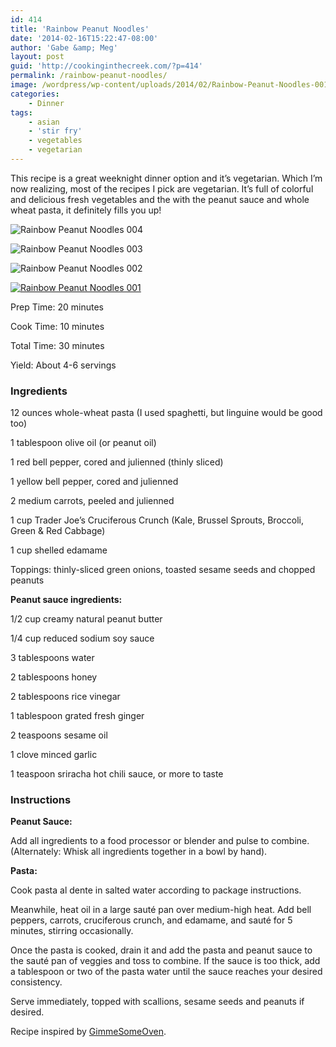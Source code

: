 ```yaml
---
id: 414
title: 'Rainbow Peanut Noodles'
date: '2014-02-16T15:22:47-08:00'
author: 'Gabe &amp; Meg'
layout: post
guid: 'http://cookinginthecreek.com/?p=414'
permalink: /rainbow-peanut-noodles/
image: /wordpress/wp-content/uploads/2014/02/Rainbow-Peanut-Noodles-001.jpg
categories:
    - Dinner
tags:
    - asian
    - 'stir fry'
    - vegetables
    - vegetarian
---
```


This recipe is a great weeknight dinner option and it’s vegetarian. Which I’m now realizing, most of the recipes I pick are vegetarian. It’s full of colorful and delicious fresh vegetables and the with the peanut sauce and whole wheat pasta, it definitely fills you up!

![Rainbow Peanut Noodles 004](http://cookinginthecreek.com/wordpress/wp-content/uploads/2014/02/Rainbow-Peanut-Noodles-004-1024x680.jpg)

![Rainbow Peanut Noodles 003](http://cookinginthecreek.com/wordpress/wp-content/uploads/2014/02/Rainbow-Peanut-Noodles-003-1024x680.jpg)

![Rainbow Peanut Noodles 002](http://cookinginthecreek.com/wordpress/wp-content/uploads/2014/02/Rainbow-Peanut-Noodles-002-1024x680.jpg)

[![Rainbow Peanut Noodles 001](http://cookinginthecreek.com/wordpress/wp-content/uploads/2014/02/Rainbow-Peanut-Noodles-001-1024x1024.jpg)](http://cookinginthecreek.com/wordpress/wp-content/uploads/2014/02/Rainbow-Peanut-Noodles-001.jpg)

Prep Time: 20 minutes

Cook Time: 10 minutes

Total Time: 30 minutes

Yield: About 4-6 servings

### Ingredients

12 ounces whole-wheat pasta (I used spaghetti, but linguine would be good too)

1 tablespoon olive oil (or peanut oil)

1 red bell pepper, cored and julienned (thinly sliced)

1 yellow bell pepper, cored and julienned

2 medium carrots, peeled and julienned

1 cup Trader Joe’s Cruciferous Crunch (Kale, Brussel Sprouts, Broccoli, Green &amp; Red Cabbage)

1 cup shelled edamame

Toppings: thinly-sliced green onions, toasted sesame seeds and chopped peanuts

**Peanut sauce ingredients:**

1/2 cup creamy natural peanut butter

1/4 cup reduced sodium soy sauce

3 tablespoons water

2 tablespoons honey

2 tablespoons rice vinegar

1 tablespoon grated fresh ginger

2 teaspoons sesame oil

1 clove minced garlic

1 teaspoon sriracha hot chili sauce, or more to taste

### Instructions

**Peanut Sauce:**

Add all ingredients to a food processor or blender and pulse to combine. (Alternately: Whisk all ingredients together in a bowl by hand).

**Pasta:**

Cook pasta al dente in salted water according to package instructions.

Meanwhile, heat oil in a large sauté pan over medium-high heat. Add bell peppers, carrots, cruciferous crunch, and edamame, and sauté for 5 minutes, stirring occasionally.

Once the pasta is cooked, drain it and add the pasta and peanut sauce to the sauté pan of veggies and toss to combine. If the sauce is too thick, add a tablespoon or two of the pasta water until the sauce reaches your desired consistency.

Serve immediately, topped with scallions, sesame seeds and peanuts if desired.

Recipe inspired by [GimmeSomeOven](http://www.gimmesomeoven.com/rainbow-peanut-noodles-recipe/).